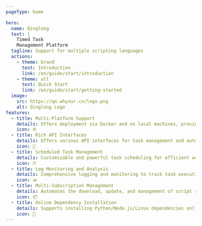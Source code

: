 ```yaml
---
pageType: home

hero:
  name: Qinglong
  text: |
    Timed Task
    Management Platform
  tagline: Support for multiple scripting languages
  actions:
    - theme: brand
      text: Introduction
      link: /en/guide/start/introduction
    - theme: alt
      text: Quick Start
      link: /en/guide/start/getting-started
  image:
    src: https://qn.whyour.cn/logo.png
    alt: Qinglong Logo
features:
  - title: Multi-Platform Support
    details: Offers deployment via Docker and on local machines, providing flexibility to choose the best-suited method.
    icon: 🌐
  - title: Rich API Interfaces
    details: Offers various API interfaces for task management and automation, ideal for advanced users and developers.
    icon: 🔌
  - title: Scheduled Task Management
    details: Customizable and powerful task scheduling for efficient workflow automation.
    icon: ⏰
  - title: Log Monitoring and Analysis
    details: Comprehensive logging and monitoring to track task execution, quickly identify issues, and improve reliability.
    icon: 📊
  - title: Multi-Subscription Management
    details: Automates the download, update, and management of script repositories, generating scheduled tasks.
    icon: 📦
  - title: Online Dependency Installation
    details: Supports installing Python/Node.js/Linux dependencies online, aiding automated script management in various environments.
    icon: 🔧
---
```

